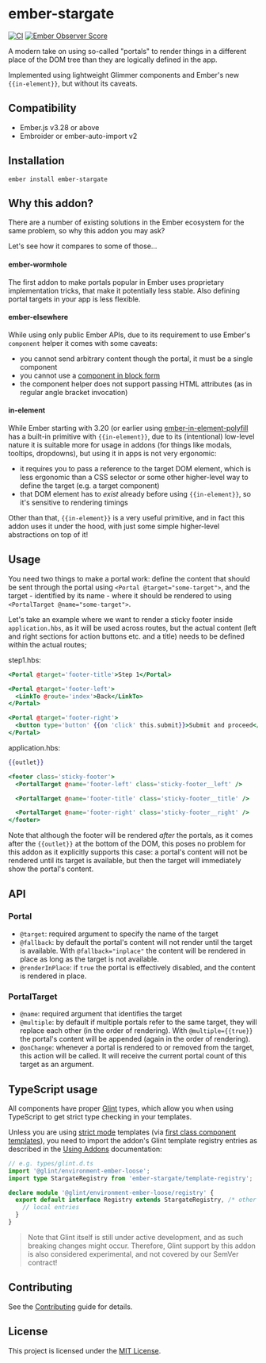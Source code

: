# ember-stargate

[![CI](https://github.com/kaliber5/ember-stargate/actions/workflows/ci.yml/badge.svg)](https://github.com/kaliber5/ember-stargate/actions/workflows/ci.yml)
[![Ember Observer Score](https://emberobserver.com/badges/ember-stargate.svg)](https://emberobserver.com/addons/ember-stargate)

A modern take on using so-called "portals" to render things in a
different place of the DOM tree than they are logically defined in the app.

Implemented using lightweight Glimmer components and Ember's new `{{in-element}}`,
but without its caveats.

## Compatibility

- Ember.js v3.28 or above
- Embroider or ember-auto-import v2

## Installation

```
ember install ember-stargate
```

## Why this addon?

There are a number of existing solutions in the Ember ecosystem for the same
problem, so why this addon you may ask?

Let's see how it compares to some of those...

#### ember-wormhole

The first addon to make portals popular in Ember uses proprietary implementation
tricks, that make it potentially less stable. Also defining portal targets in your
app is less flexible.

#### ember-elsewhere

While using only public Ember APIs, due to its requirement to use Ember's
`component` helper it comes with some caveats:

- you cannot send arbitrary content though the portal, it must be a single component
- you cannot use a [component in block form](https://github.com/ef4/ember-elsewhere/issues/2)
- the component helper does not support passing HTML attributes (as in regular angle bracket invocation)

#### in-element

While Ember starting with 3.20 (or earlier using [ember-in-element-polyfill](https://github.com/ember-polyfills/ember-in-element-polyfill)
has a built-in primitive with `{{in-element}}`, due to its (intentional) low-level nature it is suitable
more for usage in addons (for things like modals, tooltips, dropdowns), but using it in apps is not very ergonomic:

- it requires you to pass a reference to the target DOM element, which is less ergonomic than a CSS selector or some other
  higher-level way to define the target (e.g. a target component)
- that DOM element has to _exist_ already before using `{{in-element}}`, so it's sensitive to rendering timings

Other than that, `{{in-element}}` is a very useful primitive, and in fact this addon uses it under the hood,
with just some simple higher-level abstractions on top of it!

## Usage

You need two things to make a portal work: define the content that should be sent through the portal using
`<Portal @target="some-target">`, and the target - identified by its name - where it should be rendered to
using `<PortalTarget @name="some-target">`.

Let's take an example where we want to render a sticky footer inside `application.hbs`, as it will be used
across routes, but the actual content (left and right sections for action buttons etc. and a title) needs
to be defined within the actual routes;

step1.hbs:

```hbs
<Portal @target='footer-title'>Step 1</Portal>

<Portal @target='footer-left'>
  <LinkTo @route='index'>Back</LinkTo>
</Portal>

<Portal @target='footer-right'>
  <button type='button' {{on 'click' this.submit}}>Submit and proceed</button>
</Portal>
```

application.hbs:

```hbs
{{outlet}}

<footer class='sticky-footer'>
  <PortalTarget @name='footer-left' class='sticky-footer__left' />

  <PortalTarget @name='footer-title' class='sticky-footer__title' />

  <PortalTarget @name='footer-right' class='sticky-footer__right' />
</footer>
```

Note that although the footer will be rendered _after_ the portals, as it comes after the `{{outlet}}` at the
bottom of the DOM, this poses no problem for this addon as it explicitly supports this case: a portal's content
will not be rendered until its target is available, but then the target will immediately show the portal's content.

## API

### Portal

- `@target`: required argument to specify the name of the target
- `@fallback`: by default the portal's content will not render until the target is available.
  With `@fallback="inplace"` the content will be rendered in place as long as the target is not available.
- `@renderInPlace`: if `true` the portal is effectively disabled, and the content is rendered in place.

### PortalTarget

- `@name`: required argument that identifies the target
- `@multiple`: by default if multiple portals refer to the same target, they will replace each other
  (in the order of rendering). With `@multiple={{true}}` the portal's content will be appended (again in the order of rendering).
- `@onChange`: whenever a portal is rendered to or removed from the target, this action will be called. It will receive
  the current portal count of this target as an argument.

## TypeScript usage

All components have proper [Glint](https://github.com/typed-ember/glint) types, which allow you when using TypeScript to get strict type checking in your templates.

Unless you are using [strict mode](http://emberjs.github.io/rfcs/0496-handlebars-strict-mode.html) templates (via [first class component templates](http://emberjs.github.io/rfcs/0779-first-class-component-templates.html)),
you need to import the addon's Glint template registry entries as described in the [Using Addons](https://typed-ember.gitbook.io/glint/using-glint/ember/using-addons#using-glint-enabled-addons) documentation:

```ts
// e.g. types/glint.d.ts
import '@glint/environment-ember-loose';
import type StargateRegistry from 'ember-stargate/template-registry';

declare module '@glint/environment-ember-loose/registry' {
  export default interface Registry extends StargateRegistry, /* other addon registries */ {
    // local entries
  }
}
```

> Note that Glint itself is still under active development, and as such breaking changes might occur. Therefore, Glint support by this addon is also considered experimental, and not covered by our SemVer contract!

## Contributing

See the [Contributing](CONTRIBUTING.md) guide for details.

## License

This project is licensed under the [MIT License](LICENSE.md).
